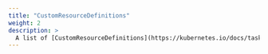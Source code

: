 ```yaml
---
title: "CustomResourceDefinitions"
weight: 2
description: > 
  A list of [CustomResourceDefinitions](https://kubernetes.io/docs/tasks/access-kubernetes-api/custom-resources/custom-resource-definitions/) defined by OLM. 
---
```

